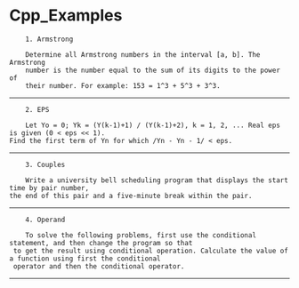 # Cpp_Examples

        1. Armstrong

        Determine all Armstrong numbers in the interval [a, b]. The Armstrong 
        number is the number equal to the sum of its digits to the power of 
        their number. For example: 153 = 1^3 + 5^3 + 3^3.
***

        2. EPS

        Let Yo = 0; Yk = (Y(k-1)+1) / (Y(k-1)+2), k = 1, 2, ... Real eps is given (0 < eps << 1).
    Find the first term of Yn for which /Yn - Yn - 1/ < eps.
***

        3. Couples

        Write a university bell scheduling program that displays the start time by pair number,
    the end of this pair and a five-minute break within the pair.
***

        4. Operand

        To solve the following problems, first use the conditional statement, and then change the program so that
     to get the result using conditional operation. Calculate the value of a function using first the conditional
     operator and then the conditional operator. 
***

